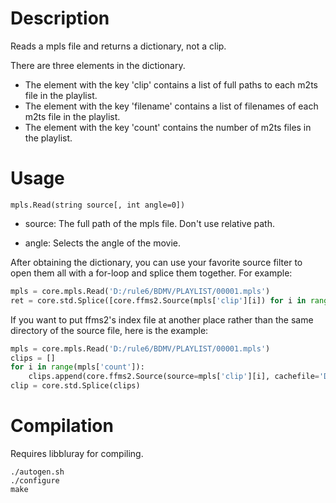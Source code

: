 Description
===========

Reads a mpls file and returns a dictionary, not a clip.

There are three elements in the dictionary.
* The element with the key 'clip' contains a list of full paths to each m2ts file in the playlist.
* The element with the key 'filename' contains a list of filenames of each m2ts file in the playlist.
* The element with the key 'count' contains the number of m2ts files in the playlist.


Usage
=====

    mpls.Read(string source[, int angle=0])

* source: The full path of the mpls file. Don't use relative path.

* angle: Selects the angle of the movie.


After obtaining the dictionary, you can use your favorite source filter to open them all with a for-loop and splice them together. For example:

```python
mpls = core.mpls.Read('D:/rule6/BDMV/PLAYLIST/00001.mpls')
ret = core.std.Splice([core.ffms2.Source(mpls['clip'][i]) for i in range(mpls['count'])])
```

If you want to put ffms2's index file at another place rather than the same directory of the source file, here is the example:

```python
mpls = core.mpls.Read('D:/rule6/BDMV/PLAYLIST/00001.mpls')
clips = []
for i in range(mpls['count']):
    clips.append(core.ffms2.Source(source=mpls['clip'][i], cachefile='D:/indexes/rule6/' + mpls['filename'][i].decode() + '.ffindex'))
clip = core.std.Splice(clips)
```


Compilation
===========

Requires libbluray for compiling.

```
./autogen.sh
./configure
make
```
